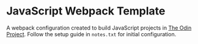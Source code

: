# JavaScript Webpack Template

A webpack configuration created to build JavaScript projects in [The Odin Project](https://www.theodinproject.com/). Follow the setup guide in `notes.txt` for initial configuration.